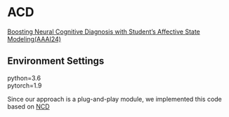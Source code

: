 # ACD
[Boosting Neural Cognitive Diagnosis with Student’s Affective State Modeling(AAAI24)](https://doi.org/10.1609/aaai.v38i1.27818)

## Environment Settings
python=3.6  
pytorch=1.9  

Since our approach is a plug-and-play module, we implemented this code based on [NCD](http://staff.ustc.edu.cn/~qiliuql/files/Publications/Fei-Wang-AAAI2020.pdf)
